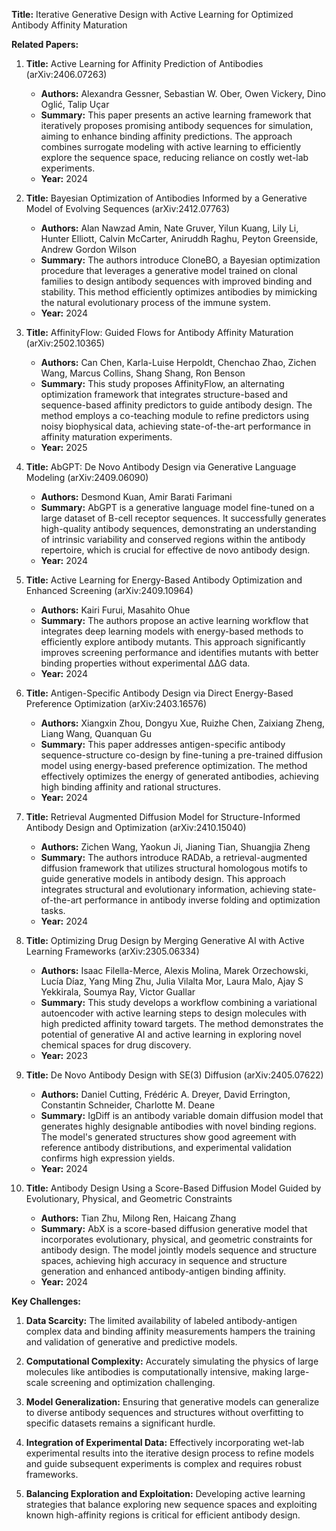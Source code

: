 **Title:** Iterative Generative Design with Active Learning for Optimized Antibody Affinity Maturation

**Related Papers:**

1. **Title:** Active Learning for Affinity Prediction of Antibodies (arXiv:2406.07263)
   - **Authors:** Alexandra Gessner, Sebastian W. Ober, Owen Vickery, Dino Oglić, Talip Uçar
   - **Summary:** This paper presents an active learning framework that iteratively proposes promising antibody sequences for simulation, aiming to enhance binding affinity predictions. The approach combines surrogate modeling with active learning to efficiently explore the sequence space, reducing reliance on costly wet-lab experiments.
   - **Year:** 2024

2. **Title:** Bayesian Optimization of Antibodies Informed by a Generative Model of Evolving Sequences (arXiv:2412.07763)
   - **Authors:** Alan Nawzad Amin, Nate Gruver, Yilun Kuang, Lily Li, Hunter Elliott, Calvin McCarter, Aniruddh Raghu, Peyton Greenside, Andrew Gordon Wilson
   - **Summary:** The authors introduce CloneBO, a Bayesian optimization procedure that leverages a generative model trained on clonal families to design antibody sequences with improved binding and stability. This method efficiently optimizes antibodies by mimicking the natural evolutionary process of the immune system.
   - **Year:** 2024

3. **Title:** AffinityFlow: Guided Flows for Antibody Affinity Maturation (arXiv:2502.10365)
   - **Authors:** Can Chen, Karla-Luise Herpoldt, Chenchao Zhao, Zichen Wang, Marcus Collins, Shang Shang, Ron Benson
   - **Summary:** This study proposes AffinityFlow, an alternating optimization framework that integrates structure-based and sequence-based affinity predictors to guide antibody design. The method employs a co-teaching module to refine predictors using noisy biophysical data, achieving state-of-the-art performance in affinity maturation experiments.
   - **Year:** 2025

4. **Title:** AbGPT: De Novo Antibody Design via Generative Language Modeling (arXiv:2409.06090)
   - **Authors:** Desmond Kuan, Amir Barati Farimani
   - **Summary:** AbGPT is a generative language model fine-tuned on a large dataset of B-cell receptor sequences. It successfully generates high-quality antibody sequences, demonstrating an understanding of intrinsic variability and conserved regions within the antibody repertoire, which is crucial for effective de novo antibody design.
   - **Year:** 2024

5. **Title:** Active Learning for Energy-Based Antibody Optimization and Enhanced Screening (arXiv:2409.10964)
   - **Authors:** Kairi Furui, Masahito Ohue
   - **Summary:** The authors propose an active learning workflow that integrates deep learning models with energy-based methods to efficiently explore antibody mutants. This approach significantly improves screening performance and identifies mutants with better binding properties without experimental ΔΔG data.
   - **Year:** 2024

6. **Title:** Antigen-Specific Antibody Design via Direct Energy-Based Preference Optimization (arXiv:2403.16576)
   - **Authors:** Xiangxin Zhou, Dongyu Xue, Ruizhe Chen, Zaixiang Zheng, Liang Wang, Quanquan Gu
   - **Summary:** This paper addresses antigen-specific antibody sequence-structure co-design by fine-tuning a pre-trained diffusion model using energy-based preference optimization. The method effectively optimizes the energy of generated antibodies, achieving high binding affinity and rational structures.
   - **Year:** 2024

7. **Title:** Retrieval Augmented Diffusion Model for Structure-Informed Antibody Design and Optimization (arXiv:2410.15040)
   - **Authors:** Zichen Wang, Yaokun Ji, Jianing Tian, Shuangjia Zheng
   - **Summary:** The authors introduce RADAb, a retrieval-augmented diffusion framework that utilizes structural homologous motifs to guide generative models in antibody design. This approach integrates structural and evolutionary information, achieving state-of-the-art performance in antibody inverse folding and optimization tasks.
   - **Year:** 2024

8. **Title:** Optimizing Drug Design by Merging Generative AI with Active Learning Frameworks (arXiv:2305.06334)
   - **Authors:** Isaac Filella-Merce, Alexis Molina, Marek Orzechowski, Lucía Díaz, Yang Ming Zhu, Julia Vilalta Mor, Laura Malo, Ajay S Yekkirala, Soumya Ray, Victor Guallar
   - **Summary:** This study develops a workflow combining a variational autoencoder with active learning steps to design molecules with high predicted affinity toward targets. The method demonstrates the potential of generative AI and active learning in exploring novel chemical spaces for drug discovery.
   - **Year:** 2023

9. **Title:** De Novo Antibody Design with SE(3) Diffusion (arXiv:2405.07622)
   - **Authors:** Daniel Cutting, Frédéric A. Dreyer, David Errington, Constantin Schneider, Charlotte M. Deane
   - **Summary:** IgDiff is an antibody variable domain diffusion model that generates highly designable antibodies with novel binding regions. The model's generated structures show good agreement with reference antibody distributions, and experimental validation confirms high expression yields.
   - **Year:** 2024

10. **Title:** Antibody Design Using a Score-Based Diffusion Model Guided by Evolutionary, Physical, and Geometric Constraints
    - **Authors:** Tian Zhu, Milong Ren, Haicang Zhang
    - **Summary:** AbX is a score-based diffusion generative model that incorporates evolutionary, physical, and geometric constraints for antibody design. The model jointly models sequence and structure spaces, achieving high accuracy in sequence and structure generation and enhanced antibody-antigen binding affinity.
    - **Year:** 2024

**Key Challenges:**

1. **Data Scarcity:** The limited availability of labeled antibody-antigen complex data and binding affinity measurements hampers the training and validation of generative and predictive models.

2. **Computational Complexity:** Accurately simulating the physics of large molecules like antibodies is computationally intensive, making large-scale screening and optimization challenging.

3. **Model Generalization:** Ensuring that generative models can generalize to diverse antibody sequences and structures without overfitting to specific datasets remains a significant hurdle.

4. **Integration of Experimental Data:** Effectively incorporating wet-lab experimental results into the iterative design process to refine models and guide subsequent experiments is complex and requires robust frameworks.

5. **Balancing Exploration and Exploitation:** Developing active learning strategies that balance exploring new sequence spaces and exploiting known high-affinity regions is critical for efficient antibody design. 